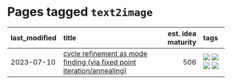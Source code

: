 # Pages tagged `text2image`

|last_modified|title|est. idea maturity|tags
|:---|:---|---:|:---|
|2023-07-10|[cycle refinement as mode finding (via fixed point iteration/annealing)](../cycle_refinement_as_modefinding.md)|506|[![](https://img.shields.io/badge/tag-experimental-ea1833)](../tags/experimental.md) [![](https://img.shields.io/badge/tag-publication-48fb29)](../tags/publication.md) [![](https://img.shields.io/badge/tag-text2image-8fb3d)](../tags/text2image.md) [![](https://img.shields.io/badge/tag-text2video-8a140)](../tags/text2video.md)|